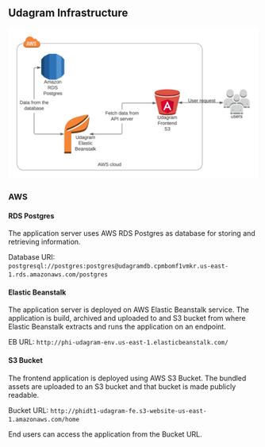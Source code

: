 ## Udagram Infrastructure

![Architecture](architecture.png)

### AWS
#### RDS Postgres
The application server uses AWS RDS Postgres as database for storing and retrieving information.

Database URI: `postgresql://postgres:postgres@udagramdb.cpmbomf1vmkr.us-east-1.rds.amazonaws.com/postgres`

#### Elastic Beanstalk
The application server is deployed on AWS Elastic Beanstalk service. The application is build, archived and uploaded
to and S3 bucket from where Elastic Beanstalk extracts and runs the application on an endpoint.

EB URL: `http://phi-udagram-env.us-east-1.elasticbeanstalk.com/`

#### S3 Bucket
The frontend application is deployed using AWS S3 Bucket. The bundled assets are uploaded to an S3 bucket and that
bucket is made publicly readable.

Bucket URL: `http://phidt1-udagram-fe.s3-website-us-east-1.amazonaws.com/home`

End users can access the application from the Bucket URL.
